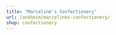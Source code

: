 ```yaml
---
title: "Marceline's Confectionery"
url: /anaheim/marcelines-confectionery/
shop: confectionery
---
```

